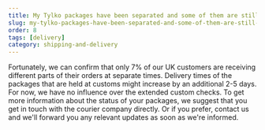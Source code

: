 ```yaml
---
title: My Tylko packages have been separated and some of them are still being held at the border. What should I do?
slug: my-tylko-packages-have-been-separated-and-some-of-them-are-still-being-held-at-the-border-what-should-i-do
order: 8
tags: [delivery]
category: shipping-and-delivery
---
```


Fortunately, we can confirm that only 7% of our UK customers are receiving different parts of their orders at separate times. Delivery times of the packages that are held at customs might increase by an additional 2-5 days. For now, we have no influence over the extended custom checks. To get more information about the status of your packages, we suggest that you get in touch with the courier company directly. Or if you prefer, contact us and we'll forward you any relevant updates as soon as we're informed.
